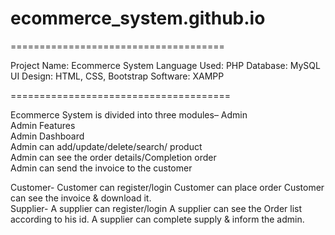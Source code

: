 # ecommerce_system.github.io
 ===================================== 
 
 Project Name:     Ecommerce System
 Language Used:    PHP
 Database:         MySQL  
 UI Design:        HTML, CSS, Bootstrap 
 Software:         XAMPP
 
 ======================================
 
 Ecommerce System is divided into three modules– 
 Admin      
 Admin Features     
 Admin Dashboard      
 Admin can add/update/delete/search/ product     
 Admin can see the order details/Completion order     
 Admin can send the invoice to the customer   
 
 Customer- Customer can register/login 
 Customer can place order Customer can see the invoice & download it.   
 Supplier- A supplier can register/login 
 A supplier can see the Order list according to his id. 
 A supplier can complete supply & inform the admin.
